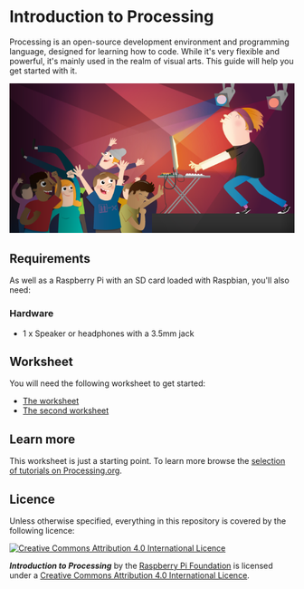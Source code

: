 # Introduction to Processing

Processing is an open-source development environment and programming language, designed for learning how to code. While it's very flexible and powerful, it's mainly used in the realm of visual arts. This guide will help you get started with it.

![](cover.png)

## Requirements

As well as a Raspberry Pi with an SD card loaded with Raspbian, you'll also need:

### Hardware

- 1 x Speaker or headphones with a 3.5mm jack

## Worksheet

You will need the following worksheet to get started:

- [The worksheet](worksheet.md)
- [The second worksheet](worksheet-2.md)

## Learn more

This worksheet is just a starting point. To learn more browse the [selection of tutorials on Processing.org](https://processing.org/tutorials/).

## Licence

Unless otherwise specified, everything in this repository is covered by the following licence:

[![Creative Commons Attribution 4.0 International Licence](http://i.creativecommons.org/l/by-sa/4.0/88x31.png)](http://creativecommons.org/licenses/by-sa/4.0/)

***Introduction to Processing*** by the [Raspberry Pi Foundation](http://www.raspberrypi.org) is licensed under a [Creative Commons Attribution 4.0 International Licence](http://creativecommons.org/licenses/by-sa/4.0/).


